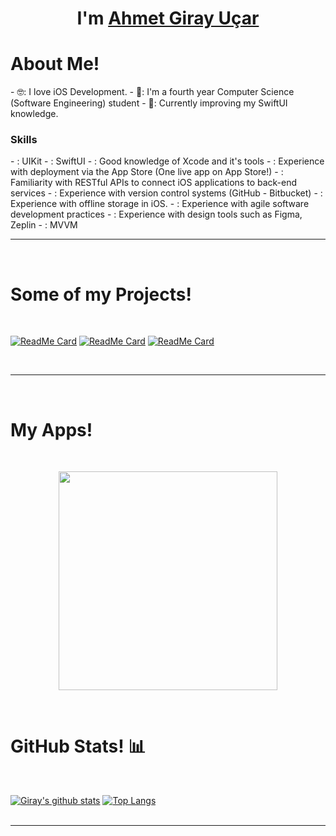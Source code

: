 <h1 align="center">I'm <a href="https://github.com/ucargiray">Ahmet Giray Uçar<a></h1>
<h1>About Me!</h1>
- 🤓: I love iOS Development.
- 🏫: I'm a fourth year Computer Science (Software Engineering) student
- 🌱: Currently improving my SwiftUI knowledge.
  
  <h3>Skills</h3>
- : UIKit
- : SwiftUI
- : Good knowledge of Xcode and it's tools
- : Experience with deployment via the App Store (One live app on App Store!)
- : Familiarity with RESTful APIs to connect iOS applications to back-end services
- : Experience with version control systems (GitHub - Bitbucket)
- : Experience with offline storage in iOS.
- : Experience with agile software development practices
- : Experience with design tools such as Figma, Zeplin
- : MVVM

<hr>

<Br>
<h1>Some of my Projects!</h1>
<Br>

[![ReadMe Card](https://github-readme-stats.vercel.app/api/pin/?username=ucargiray&repo=QR-Scan-w--ScanKit)](https://github.com/ucargiray/QR-Scan-w--ScanKit)
[![ReadMe Card](https://github-readme-stats.vercel.app/api/pin/?username=ucargiray&repo=Custom-Calendar)](https://github.com/ucargiray/Custom-Calendar)
[![ReadMe Card](https://github-readme-stats.vercel.app/api/pin/?username=ucargiray&repo=Weather-Reporter)](https://github.com/ucargiray/Weather-Reporter)
 
<Br>
<hr>
<Br>
  <h1>My Apps! </h1>
  <Br>
    <p align="center">
<a target="_blank" href="https://apps.apple.com/us/app/valo-crosshair/id1583246834"> 
                                    <img src="https://i.hizliresim.com/g3v5f8g.png" , width="350px" height="350px"/>
                                </a>
</p>
<Br>
<h1>GitHub Stats! 📊</h1>
<Br>

[![Giray's github stats](https://github-readme-stats.vercel.app/api?username=ucargiray&show_icons=true)](https://github.com/ucargiray/github-readme-stats) [![Top Langs](https://github-readme-stats.vercel.app/api/top-langs/?username=ucargiray&layout=compact)](https://github.com/ucargiray/github-readme-stats)
  <Br>
    <Br>
<hr>
      
